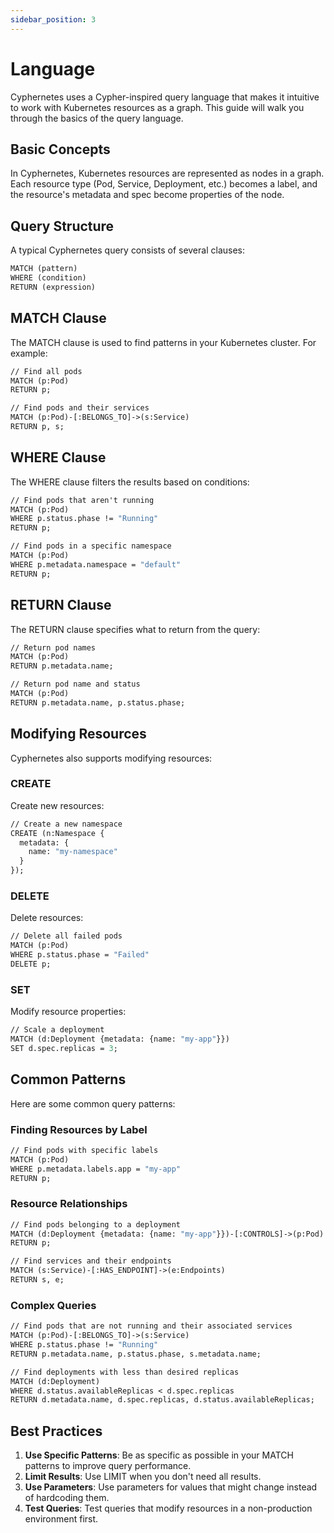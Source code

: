 ```yaml
---
sidebar_position: 3
---
```


# Language

Cyphernetes uses a Cypher-inspired query language that makes it intuitive to work with Kubernetes resources as a graph. This guide will walk you through the basics of the query language.

## Basic Concepts

In Cyphernetes, Kubernetes resources are represented as nodes in a graph. Each resource type (Pod, Service, Deployment, etc.) becomes a label, and the resource's metadata and spec become properties of the node.

## Query Structure

A typical Cyphernetes query consists of several clauses:

```graphql
MATCH (pattern)
WHERE (condition)
RETURN (expression)
```

## MATCH Clause

The MATCH clause is used to find patterns in your Kubernetes cluster. For example:

```graphql
// Find all pods
MATCH (p:Pod)
RETURN p;

// Find pods and their services
MATCH (p:Pod)-[:BELONGS_TO]->(s:Service)
RETURN p, s;
```

## WHERE Clause

The WHERE clause filters the results based on conditions:

```graphql
// Find pods that aren't running
MATCH (p:Pod)
WHERE p.status.phase != "Running"
RETURN p;

// Find pods in a specific namespace
MATCH (p:Pod)
WHERE p.metadata.namespace = "default"
RETURN p;
```

## RETURN Clause

The RETURN clause specifies what to return from the query:

```graphql
// Return pod names
MATCH (p:Pod)
RETURN p.metadata.name;

// Return pod name and status
MATCH (p:Pod)
RETURN p.metadata.name, p.status.phase;
```

## Modifying Resources

Cyphernetes also supports modifying resources:

### CREATE

Create new resources:

```graphql
// Create a new namespace
CREATE (n:Namespace {
  metadata: {
    name: "my-namespace"
  }
});
```

### DELETE

Delete resources:

```graphql
// Delete all failed pods
MATCH (p:Pod)
WHERE p.status.phase = "Failed"
DELETE p;
```

### SET

Modify resource properties:

```graphql
// Scale a deployment
MATCH (d:Deployment {metadata: {name: "my-app"}})
SET d.spec.replicas = 3;
```

## Common Patterns

Here are some common query patterns:

### Finding Resources by Label

```graphql
// Find pods with specific labels
MATCH (p:Pod)
WHERE p.metadata.labels.app = "my-app"
RETURN p;
```

### Resource Relationships

```graphql
// Find pods belonging to a deployment
MATCH (d:Deployment {metadata: {name: "my-app"}})-[:CONTROLS]->(p:Pod)
RETURN p;

// Find services and their endpoints
MATCH (s:Service)-[:HAS_ENDPOINT]->(e:Endpoints)
RETURN s, e;
```

### Complex Queries

```graphql
// Find pods that are not running and their associated services
MATCH (p:Pod)-[:BELONGS_TO]->(s:Service)
WHERE p.status.phase != "Running"
RETURN p.metadata.name, p.status.phase, s.metadata.name;

// Find deployments with less than desired replicas
MATCH (d:Deployment)
WHERE d.status.availableReplicas < d.spec.replicas
RETURN d.metadata.name, d.spec.replicas, d.status.availableReplicas;
```

## Best Practices

1. **Use Specific Patterns**: Be as specific as possible in your MATCH patterns to improve query performance.
2. **Limit Results**: Use LIMIT when you don't need all results.
3. **Use Parameters**: Use parameters for values that might change instead of hardcoding them.
4. **Test Queries**: Test queries that modify resources in a non-production environment first. 